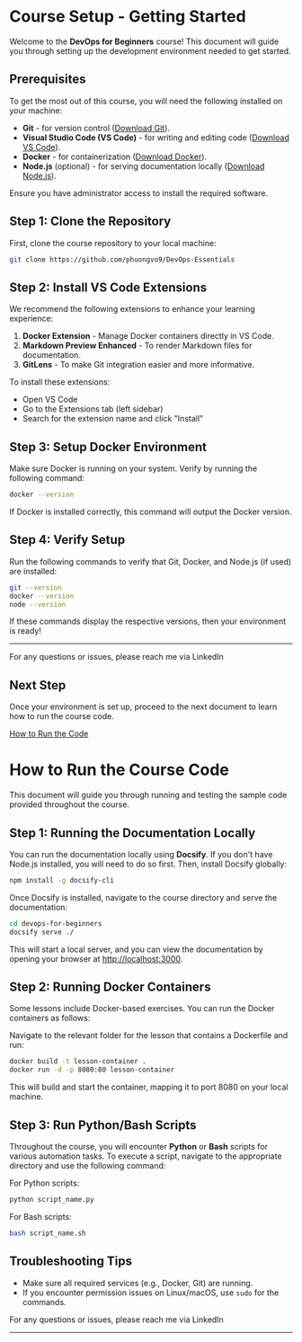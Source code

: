 # Course Setup - Getting Started

Welcome to the **DevOps for Beginners** course! This document will guide you through setting up the development environment needed to get started.

## Prerequisites

To get the most out of this course, you will need the following installed on your machine:

- **Git** - for version control ([Download Git](https://git-scm.com/downloads)).
- **Visual Studio Code (VS Code)** - for writing and editing code ([Download VS Code](https://code.visualstudio.com/)).
- **Docker** - for containerization ([Download Docker](https://www.docker.com/get-started)).
- **Node.js** (optional) - for serving documentation locally ([Download Node.js](https://nodejs.org/)).

Ensure you have administrator access to install the required software.

## Step 1: Clone the Repository

First, clone the course repository to your local machine:

```bash
git clone https://github.com/phuongvo9/DevOps-Essentials
```

## Step 2: Install VS Code Extensions

We recommend the following extensions to enhance your learning experience:

1. **Docker Extension** - Manage Docker containers directly in VS Code.
2. **Markdown Preview Enhanced** - To render Markdown files for documentation.
3. **GitLens** - To make Git integration easier and more informative.

To install these extensions:

- Open VS Code
- Go to the Extensions tab (left sidebar)
- Search for the extension name and click "Install"

## Step 3: Setup Docker Environment

Make sure Docker is running on your system. Verify by running the following command:

```bash
docker --version
```

If Docker is installed correctly, this command will output the Docker version.

## Step 4: Verify Setup

Run the following commands to verify that Git, Docker, and Node.js (if used) are installed:

```bash
git --version
docker --version
node --version
```

If these commands display the respective versions, then your environment is ready!

---

For any questions or issues, please reach me via LinkedIn

## Next Step

Once your environment is set up, proceed to the next document to learn how to run the course code.

[How to Run the Code](./how-to-run.md)

# How to Run the Course Code

This document will guide you through running and testing the sample code provided throughout the course.

## Step 1: Running the Documentation Locally

You can run the documentation locally using **Docsify**. If you don't have Node.js installed, you will need to do so first. Then, install Docsify globally:

```bash
npm install -g docsify-cli
```

Once Docsify is installed, navigate to the course directory and serve the documentation:

```bash
cd devops-for-beginners
docsify serve ./
```

This will start a local server, and you can view the documentation by opening your browser at [http://localhost:3000](http://localhost:3000).

## Step 2: Running Docker Containers

Some lessons include Docker-based exercises. You can run the Docker containers as follows:

Navigate to the relevant folder for the lesson that contains a Dockerfile and run:

```bash
docker build -t lesson-container .
docker run -d -p 8080:80 lesson-container
```

This will build and start the container, mapping it to port 8080 on your local machine.

## Step 3: Run Python/Bash Scripts

Throughout the course, you will encounter **Python** or **Bash** scripts for various automation tasks.
To execute a script, navigate to the appropriate directory and use the following command:

For Python scripts:

```bash
python script_name.py
```

For Bash scripts:

```bash
bash script_name.sh
```

## Troubleshooting Tips

- Make sure all required services (e.g., Docker, Git) are running.
- If you encounter permission issues on Linux/macOS, use `sudo` for the commands.

For any questions or issues, please reach me via LinkedIn

---
